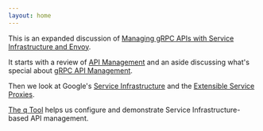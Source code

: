 ```yaml
---
layout: home
---
```

This is an expanded discussion of [Managing gRPC APIs with Service Infrastructure and Envoy](https://timburks.me/2024/10/28/managing-grpc-apis).

It starts with a review of [API Management](/api-management) and an aside discussing what's special about [gRPC API Management](/grpc-api-management).

Then we look at Google's [Service Infrastructure](/service-infrastructure) and the [Extensible Service Proxies](/extensible-service-proxies).

[The q Tool](/the-q-tool) helps us configure and demonstrate Service Infrastructure-based API management.
